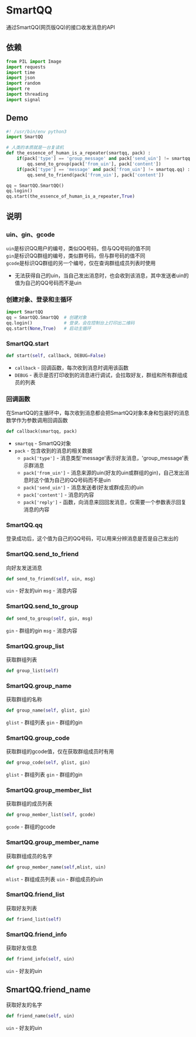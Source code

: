 # SmartQQ
通过SmartQQ(网页版QQ)的接口收发消息的API

## 依赖
```Python
from PIL import Image
import requests
import time
import json
import random
import re
import threading
import signal
```

## Demo
```Python
#! /usr/bin/env python3
import SmartQQ

# 人类的本质就是一台复读机
def the_essence_of_human_is_a_repeater(smartqq, pack) :
	if(pack['type'] == 'group_message' and pack['send_uin'] != smartqq.qq) :
		qq.send_to_group(pack['from_uin'], pack['content'])
	if(pack['type'] == 'message' and pack['from_uin'] != smartqq.qq) :
		qq.send_to_friend(pack['from_uin'], pack['content'])

qq = SmartQQ.SmartQQ()
qq.login()
qq.start(the_essence_of_human_is_a_repeater,True)
```

## 说明

### uin、gin、gcode
``uin``是标识QQ用户的编号，类似QQ号码，但与QQ号码的值不同  
``gin``是标识QQ群组的编号，类似群号码，但与群号码的值不同  
``gcode``是标识QQ群组的另一个编号，仅在查询群组成员列表时使用  
* 无法获得自己的uin，当自己发出消息时，也会收到该消息，其中发送者uin的值为自己的QQ号码而不是uin

### 创建对象、登录和主循环
```Python
import SmartQQ
qq = SmartQQ.SmartQQ  # 创建对象
qq.login()            # 登录，会在控制台上打印出二维码
qq.start(None,True)   # 启动主循环
```

### SmartQQ.start
```Python
def start(self, callback, DEBUG=False)
```
* ``callback`` - 回调函数，每次收到消息时调用该函数
* ``DEBUG`` - 表示是否打印收到的消息进行调试，会拉取好友，群组和所有群组成员的列表

### 回调函数
在SmartQQ的主循环中，每次收到消息都会把SmartQQ对象本身和包装好的消息数学作为参数调用回调函数
```Python
def callback(smartqq, pack)
```
* ``smartqq`` - SmartQQ对象  
* ``pack`` - 包含收到的消息的相关数据
  * ``pack['type']`` - 消息类型'message'表示好友消息，'group_message'表示群消息
  * ``pack['from_uin']`` - 消息来源的uin(好友的uin或群组的gin)，自己发出消息时这个值为自己的QQ号码而不是uin
  * ``pack['send_uin']`` - 消息发送者(好友或群成员)的uin
  * ``pack['content']`` - 消息的内容
  * ``pack['reply']`` - 函数，向消息来回回发消息，仅需要一个参数表示回复消息的内容

### SmartQQ.qq
登录成功后，这个值为自己的QQ号码，可以用来分辨消息是否是自己发出的

### SmartQQ.send_to_friend
向好友发送消息
```Python
def send_to_friend(self, uin, msg)
```
``uin`` - 好友的uin
``msg`` - 消息内容

### SmartQQ.send_to_group
```Python
def send_to_group(self, gin, msg)
```
``gin`` - 群组的gin
``msg`` - 消息内容

### SmartQQ.group_list
获取群组列表
```Python
def group_list(self)
```

### SmartQQ.group_name
获取群组的名称
```Python
def group_name(self, glist, gin)
```
``glist`` - 群组列表
``gin`` - 群组的gin

### SmartQQ.group_code
获取群组的gcode值，仅在获取群组成员时有用
```Python
def group_code(self, glist, gin)
```
``glist`` - 群组列表
``gin`` - 群组的gin

### SmartQQ.group_member_list
获取群组的成员列表
```Python
def group_member_list(self, gcode)
```
``gcode`` - 群组的gcode

### SmartQQ.group_member_name
获取群组成员的名字
```Python
def group_member_name(self,mlist, uin)
```
``mlist`` - 群组成员列表
``uin`` - 群组成员的uin

### SmartQQ.friend_list
获取好友列表
```Python
def friend_list(self)
```

### SmartQQ.friend_info
获取好友信息
```Python
def friend_info(self, uin)
```
``uin`` - 好友的uin

## SmartQQ.friend_name
获取好友的名字
```Python
def friend_name(self, uin)
```
``uin`` - 好友的uin
